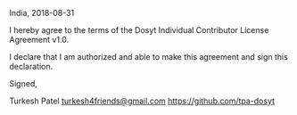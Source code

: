 India, 2018-08-31

I hereby agree to the terms of the Dosyt Individual Contributor License Agreement v1.0.

I declare that I am authorized and able to make this agreement and sign this declaration.

Signed,

Turkesh Patel turkesh4friends@gmail.com https://github.com/tpa-dosyt
